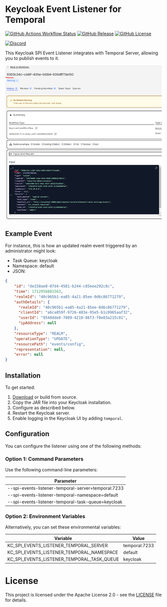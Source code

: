 # Keycloak Event Listener for Temporal

[![GitHub Actions Workflow Status](https://img.shields.io/github/actions/workflow/status/InfinityFlowApp/keycloak-event-listener-temporal/release.yml)](https://github.com/InfinityFlowApp/keycloak-event-listener-temporal/actions?query=branch%3Amain)
[![GitHub Release](https://img.shields.io/github/v/release/InfinityFlowApp/keycloak-event-listener-temporal)](https://github.com/InfinityFlowApp/keycloak-event-listener-temporal/releases)
[![GitHub License](https://img.shields.io/github/license/InfinityFlowApp/keycloak-event-listener-temporal)](https://github.com/InfinityFlowApp/keycloak-event-listener-temporal?tab=Apache-2.0-1-ov-file#readme)

[![Discord](https://discordapp.com/api/guilds/1148334798524383292/widget.png?style=banner2)](https://discord.gg/SqpBQwA3)

This Keycloak SPI Event Listener integrates with Temporal Server, allowing you to publish events to it.

 ![Example Screenshot of Workflow](.assets/temporal-ss-real-case.png)

## Example Event

For instance, this is how an updated realm event triggered by an administrator might look:

- Task Queue: keycloak
- Namespace: default
- JSON:

```json
{
    "id": "de158ae0-07d4-4581-b244-c85eee292c8c",
    "time": 1712956881563,
    "realmId": "40c965b1-ea85-4a21-85ee-0d6c86771279",
    "authDetails": {
      "realmId": "40c965b1-ea85-4a21-85ee-0d6c86771279",
      "clientId": "a6ca059f-9726-483e-95e5-b1c0965aaf32",
      "userId": "9548dde8-7089-4210-86f3-f0e03a215c01",
      "ipAddress": null
    },
    "resourceType": "REALM",
    "operationType": "UPDATE",
    "resourcePath": "events/config",
    "representation": null,
    "error": null
}
```

## Installation

To get started:

1. [Download](https://github.com/InfinityFlowApp/keycloak-event-listener-temporal/releases) or build from source.
2. Copy the JAR file into your Keycloak installation.
3. Configure as described below.
4. Restart the Keycloak server.
5. Enable logging in the Keycloak UI by adding `temporal`.


## Configuration

You can configure the listener using one of the following methods:


### Option 1: Command Parameters

Use the following command-line parameters:

| Parameter                                           |
|-----------------------------------------------------|
| --spi-events-listener-temporal-server=temporal:7233 |
| --spi-events-listener-temporal-namespace=default    |
| --spi-events-listener-temporal-task-queue=keycloak  |


### Option 2: Environment Variables

Alternatively, you can set these environmental variables:

| Variable                                   | Value         |
|--------------------------------------------|---------------|
| KC_SPI_EVENTS_LISTENER_TEMPORAL_SERVER     | temporal:7233 |
| KC_SPI_EVENTS_LISTENER_TEMPORAL_NAMESPACE  | default       |
| KC_SPI_EVENTS_LISTENER_TEMPORAL_TASK_QUEUE | keycloak      |

# License
This project is licensed under the Apache License 2.0 - see the [LICENSE](LICENSE) file for details.
